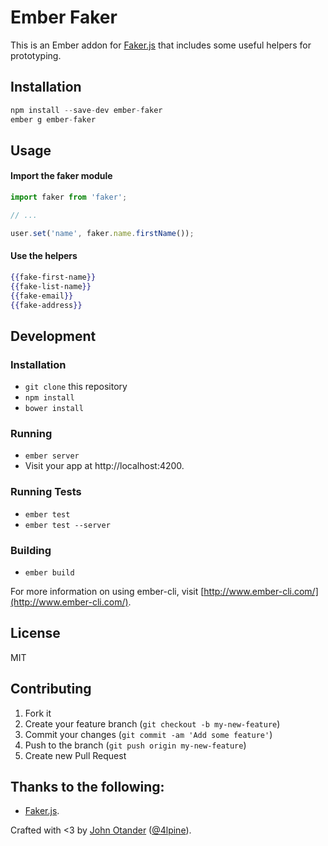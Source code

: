 # Ember Faker

This is an Ember addon for [Faker.js](https://github.com/marak/Faker.js/) that includes
some useful helpers for prototyping.

## Installation

```javascript
npm install --save-dev ember-faker
ember g ember-faker
```

## Usage

#### Import the faker module

```javascript
import faker from 'faker';

// ...

user.set('name', faker.name.firstName());
```
#### Use the helpers

```hbs
{{fake-first-name}}
{{fake-list-name}}
{{fake-email}}
{{fake-address}}
```

## Development

### Installation

* `git clone` this repository
* `npm install`
* `bower install`

### Running

* `ember server`
* Visit your app at http://localhost:4200.

### Running Tests

* `ember test`
* `ember test --server`

### Building

* `ember build`

For more information on using ember-cli, visit [http://www.ember-cli.com/](http://www.ember-cli.com/).

## License

MIT

## Contributing

1. Fork it
2. Create your feature branch (`git checkout -b my-new-feature`)
3. Commit your changes (`git commit -am 'Add some feature'`)
4. Push to the branch (`git push origin my-new-feature`)
5. Create new Pull Request

## Thanks to the following:

* [Faker.js](https://github.com/marak/Faker.js/).

Crafted with <3 by [John Otander](http://johnotander.com) ([@4lpine](https://twitter.com/4lpine)).
